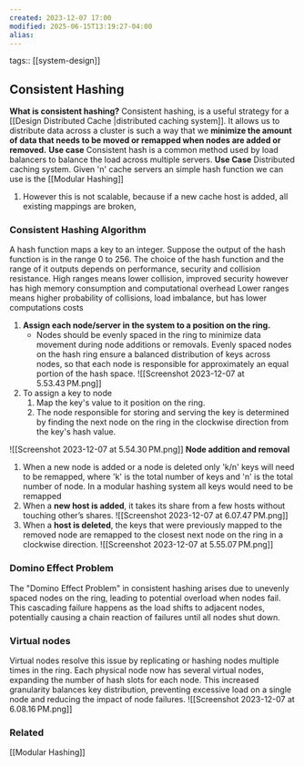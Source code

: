 ```yaml
---
created: 2023-12-07 17:00
modified: 2025-06-15T13:19:27-04:00
alias: 
---
```

tags:: [[system-design]]

## Consistent Hashing

**What is consistent hashing?**
Consistent hashing, is a useful strategy for a [[Design Distributed Cache |distributed caching system]]. It allows us to distribute data across a cluster is such a way that we **minimize the amount of data that needs to be moved or remapped when nodes are added or removed.**
**Use case**
Consistent hash is a common method used by load balancers to balance the load across multiple servers.
**Use Case**
Distributed caching system. Given 'n' cache servers an simple hash function we can use is the [[Modular Hashing]]
1. However this is not scalable, because if a new cache host is added, all existing mappings are broken,

### Consistent Hashing Algorithm
A hash function maps a key to an integer. Suppose the output of the hash function is in the range 0 to 256.
	The choice of the hash function and the range of it outputs depends on performance, security and collision resistance.
	High ranges means lower collision, improved security however has high memory consumption and computational overhead
	Lower ranges means higher probability of collisions, load imbalance, but has lower computations costs
1. **Assign each node/server in the system to a position on the ring.**
	- Nodes should be evenly spaced in the ring to minimize data movement during node additions or removals. Evenly spaced nodes on the hash ring ensure a balanced distribution of keys across nodes, so that each node is responsible for approximately an equal portion of the hash space.
	![[Screenshot 2023-12-07 at 5.53.43 PM.png]]
1. To assign a key to node
	1. Map the key's value to it position on the ring.
	2. The node responsible for storing and serving the key is determined by finding the next node on the ring in the clockwise direction from the key's hash value.

![[Screenshot 2023-12-07 at 5.54.30 PM.png]]
**Node addition and removal**
1.  When a new node is added or a node is deleted only 'k/n' keys will need to be remapped, where 'k' is the total number of keys and 'n' is the total number of node. In a modular hashing system all keys would need to be remapped
2. When a **new host is added**, it takes its share from a few hosts without touching other’s shares.
	![[Screenshot 2023-12-07 at 6.07.47 PM.png]]
3. When a **host is deleted**, the keys that were previously mapped to the removed node are remapped to the closest next node on the ring in a clockwise direction.
	![[Screenshot 2023-12-07 at 5.55.07 PM.png]]

### Domino Effect Problem

The "Domino Effect Problem" in consistent hashing arises due to unevenly spaced nodes on the ring, leading to potential overload when nodes fail. This cascading failure happens as the load shifts to adjacent nodes, potentially causing a chain reaction of failures until all nodes shut down.

### Virtual nodes
Virtual nodes resolve this issue by replicating or hashing nodes multiple times in the ring. Each physical node now has several virtual nodes, expanding the number of hash slots for each node. This increased granularity balances key distribution, preventing excessive load on a single node and reducing the impact of node failures.
![[Screenshot 2023-12-07 at 6.08.16 PM.png]]

### Related
[[Modular Hashing]]
